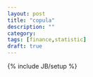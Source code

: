 ```yaml
---
layout: post
title: "copula"
description: ""
category: 
tags: [finance,statistic]
draft: true
---
```

{% include JB/setup %}
